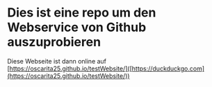 # Dies ist eine repo um den Webservice von Github auszuprobieren

Diese Webseite ist dann online auf [https://oscarita25.github.io/testWebsite/]([https://duckduckgo.com](https://oscarita25.github.io/testWebsite/))
